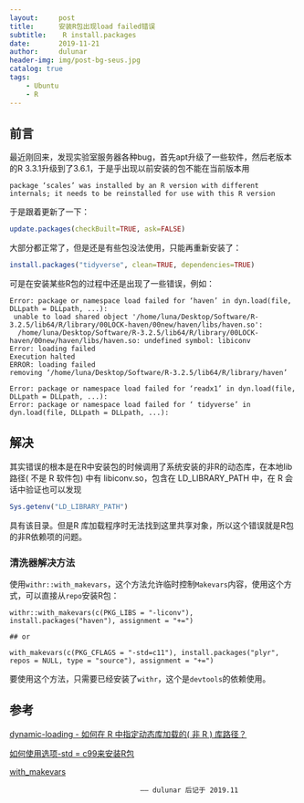 ```yaml
---
layout:     post
title:      安装R包出现load failed错误
subtitle:    R install.packages
date:       2019-11-21
author:     dulunar
header-img: img/post-bg-seus.jpg
catalog: true
tags:
    - Ubuntu
    - R
---
```


## 前言
最近刚回来，发现实验室服务器各种bug，首先apt升级了一些软件，然后老版本的R 3.3.1升级到了3.6.1，于是乎出现以前安装的包不能在当前版本用
```shell
package ‘scales’ was installed by an R version with different internals; it needs to be reinstalled for use with this R version
```
于是跟着更新了一下：
```R
update.packages(checkBuilt=TRUE, ask=FALSE)
```
大部分都正常了，但是还是有些包没法使用，只能再重新安装了：
```R
install.packages("tidyverse", clean=TRUE, dependencies=TRUE)
```
可是在安装某些R包的过程中还是出现了一些错误，例如：
```shell
Error: package or namespace load failed for ‘haven’ in dyn.load(file, DLLpath = DLLpath, ...):
 unable to load shared object '/home/luna/Desktop/Software/R-3.2.5/lib64/R/library/00LOCK-haven/00new/haven/libs/haven.so':
  /home/luna/Desktop/Software/R-3.2.5/lib64/R/library/00LOCK-haven/00new/haven/libs/haven.so: undefined symbol: libiconv
Error: loading failed
Execution halted
ERROR: loading failed
removing ‘/home/luna/Desktop/Software/R-3.2.5/lib64/R/library/haven’

Error: package or namespace load failed for ‘readx1’ in dyn.load(file, DLLpath = DLLpath, ...):
Error: package or namespace load failed for ‘ tidyverse’ in dyn.load(file, DLLpath = DLLpath, ...):
```

## 解决
其实错误的根本是在R中安装包的时候调用了系统安装的非R的动态库，在本地lib路径( 不是 R 软件包) 中有 libiconv.so，包含在 LD_LIBRARY_PATH 中，在 R 会话中验证也可以发现
```R
Sys.getenv("LD_LIBRARY_PATH")
```
具有该目录。但是R 库加载程序时无法找到这里共享对象，所以这个错误就是R包的非R依赖项的问题。

### 清洗器解决方法
使用`withr::with_makevars`，这个方法允许临时控制`Makevars`内容，使用这个方式，可以直接从`repo`安装R包：
```shell
withr::with_makevars(c(PKG_LIBS = "-liconv"), install.packages("haven"), assignment = "+=")

## or

with_makevars(c(PKG_CFLAGS = "-std=c11"), install.packages("plyr", repos = NULL, type = "source"), assignment = "+=")
```
要使用这个方法，只需要已经安装了`withr`，这个是`devtools`的依赖使用。

## 参考

[dynamic-loading - 如何在 R 中指定动态库加载的( 非 R ) 库路径？][2]

[如何使用选项-std = c99来安装R包][1]

[with_makevars][3]

[1]: https://www.soinside.com/question/yoS3cARfsq5zRHMUxXMBNe

[2]: https://ask.helplib.com/others/post_13735715

[3]: https://www.rdocumentation.org/packages/withr/versions/2.1.1/topics/with_makevars

									—— dulunar 后记于 2019.11